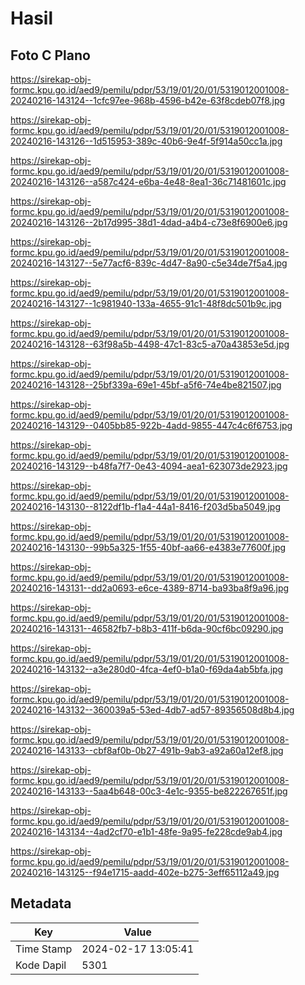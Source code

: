 # Hasil

## Foto C Plano

https://sirekap-obj-formc.kpu.go.id/aed9/pemilu/pdpr/53/19/01/20/01/5319012001008-20240216-143124--1cfc97ee-968b-4596-b42e-63f8cdeb07f8.jpg

https://sirekap-obj-formc.kpu.go.id/aed9/pemilu/pdpr/53/19/01/20/01/5319012001008-20240216-143126--1d515953-389c-40b6-9e4f-5f914a50cc1a.jpg

https://sirekap-obj-formc.kpu.go.id/aed9/pemilu/pdpr/53/19/01/20/01/5319012001008-20240216-143126--a587c424-e6ba-4e48-8ea1-36c71481601c.jpg

https://sirekap-obj-formc.kpu.go.id/aed9/pemilu/pdpr/53/19/01/20/01/5319012001008-20240216-143126--2b17d995-38d1-4dad-a4b4-c73e8f6900e6.jpg

https://sirekap-obj-formc.kpu.go.id/aed9/pemilu/pdpr/53/19/01/20/01/5319012001008-20240216-143127--5e77acf6-839c-4d47-8a90-c5e34de7f5a4.jpg

https://sirekap-obj-formc.kpu.go.id/aed9/pemilu/pdpr/53/19/01/20/01/5319012001008-20240216-143127--1c981940-133a-4655-91c1-48f8dc501b9c.jpg

https://sirekap-obj-formc.kpu.go.id/aed9/pemilu/pdpr/53/19/01/20/01/5319012001008-20240216-143128--63f98a5b-4498-47c1-83c5-a70a43853e5d.jpg

https://sirekap-obj-formc.kpu.go.id/aed9/pemilu/pdpr/53/19/01/20/01/5319012001008-20240216-143128--25bf339a-69e1-45bf-a5f6-74e4be821507.jpg

https://sirekap-obj-formc.kpu.go.id/aed9/pemilu/pdpr/53/19/01/20/01/5319012001008-20240216-143129--0405bb85-922b-4add-9855-447c4c6f6753.jpg

https://sirekap-obj-formc.kpu.go.id/aed9/pemilu/pdpr/53/19/01/20/01/5319012001008-20240216-143129--b48fa7f7-0e43-4094-aea1-623073de2923.jpg

https://sirekap-obj-formc.kpu.go.id/aed9/pemilu/pdpr/53/19/01/20/01/5319012001008-20240216-143130--8122df1b-f1a4-44a1-8416-f203d5ba5049.jpg

https://sirekap-obj-formc.kpu.go.id/aed9/pemilu/pdpr/53/19/01/20/01/5319012001008-20240216-143130--99b5a325-1f55-40bf-aa66-e4383e77600f.jpg

https://sirekap-obj-formc.kpu.go.id/aed9/pemilu/pdpr/53/19/01/20/01/5319012001008-20240216-143131--dd2a0693-e6ce-4389-8714-ba93ba8f9a96.jpg

https://sirekap-obj-formc.kpu.go.id/aed9/pemilu/pdpr/53/19/01/20/01/5319012001008-20240216-143131--46582fb7-b8b3-411f-b6da-90cf6bc09290.jpg

https://sirekap-obj-formc.kpu.go.id/aed9/pemilu/pdpr/53/19/01/20/01/5319012001008-20240216-143132--a3e280d0-4fca-4ef0-b1a0-f69da4ab5bfa.jpg

https://sirekap-obj-formc.kpu.go.id/aed9/pemilu/pdpr/53/19/01/20/01/5319012001008-20240216-143132--360039a5-53ed-4db7-ad57-89356508d8b4.jpg

https://sirekap-obj-formc.kpu.go.id/aed9/pemilu/pdpr/53/19/01/20/01/5319012001008-20240216-143133--cbf8af0b-0b27-491b-9ab3-a92a60a12ef8.jpg

https://sirekap-obj-formc.kpu.go.id/aed9/pemilu/pdpr/53/19/01/20/01/5319012001008-20240216-143133--5aa4b648-00c3-4e1c-9355-be822267651f.jpg

https://sirekap-obj-formc.kpu.go.id/aed9/pemilu/pdpr/53/19/01/20/01/5319012001008-20240216-143134--4ad2cf70-e1b1-48fe-9a95-fe228cde9ab4.jpg

https://sirekap-obj-formc.kpu.go.id/aed9/pemilu/pdpr/53/19/01/20/01/5319012001008-20240216-143125--f94e1715-aadd-402e-b275-3eff65112a49.jpg


## Metadata

| Key        | Value               |
| ---------- | ------------------- |
| Time Stamp | 2024-02-17 13:05:41 |
| Kode Dapil | 5301                |



